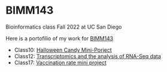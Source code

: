 # BIMM143
Bioinformatics class Fall 2022 at UC San Diego

Here is a portofilio of my work for  [BIMM143](https://bioboot.github.io/bimm143_F22/)

- Class10: [Halloween Candy Mini-Porject](https://github.com/y4shen/BIMM143/blob/main/Class10/Class10.md)
- Class12: [Transcriptomics and the analysis of RNA-Seq data](https://github.com/y4shen/BIMM143/blob/main/Class12%20copy/Class%2012.md)
- Class17: [Vaccination rate mini project](https://github.com/y4shen/BIMM143/blob/main/Class17%20copy/Class17_mini_project.md)
